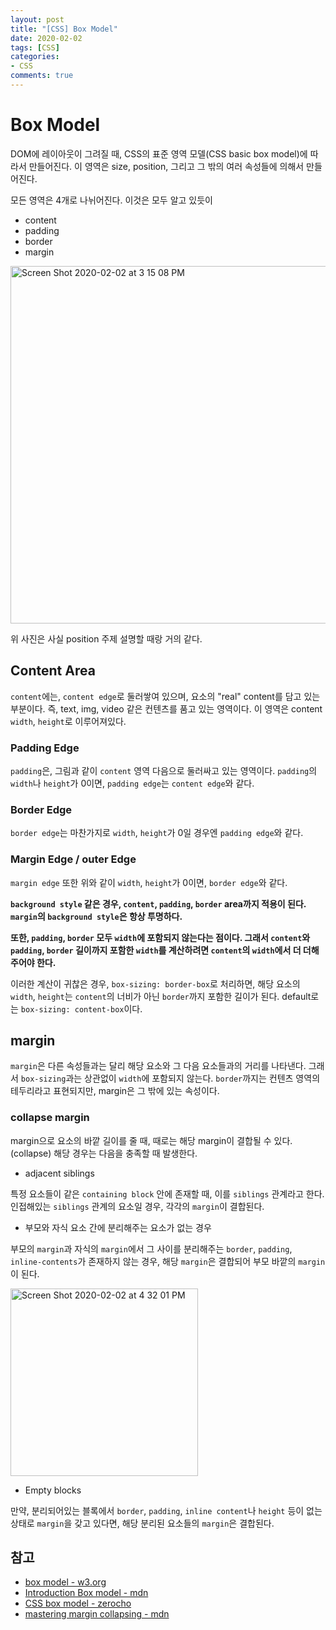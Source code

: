 ```yaml
---
layout: post
title: "[CSS] Box Model"
date: 2020-02-02
tags: [CSS]
categories:
- CSS
comments: true
---
```


# Box Model

DOM에 레이아웃이 그려질 때, CSS의 표준 영역 모델(CSS basic box model)에 따라서 만들어진다. 이 영역은 size, position, 그리고 그 밖의 여러 속성들에 의해서 만들어진다.

모든 영역은 4개로 나뉘어진다. 이것은 모두 알고 있듯이

* content
* padding
* border
* margin

<img width="572" alt="Screen Shot 2020-02-02 at 3 15 08 PM" src="https://user-images.githubusercontent.com/39291812/73604131-1751b900-45cf-11ea-98cb-9e6e655ab3bd.png">

위 사진은 사실 position 주제 설명할 때랑 거의 같다.

## Content Area

`content`에는, `content edge`로 둘러쌓여 있으며, 요소의 "real" content를 담고 있는 부분이다. 즉, text, img, video 같은 컨텐츠를 품고 있는 영역이다. 이 영역은 content `width`, `height`로 이루어져있다.

### Padding Edge

`padding`은, 그림과 같이 `content` 영역 다음으로 둘러싸고 있는 영역이다. `padding`의 `width`나 `height`가 0이면, `padding edge`는 `content edge`와 같다. 

### Border Edge

`border edge`는 마찬가지로 `width`, `height`가 0일 경우엔 `padding edge`와 같다. 

### Margin Edge / outer Edge

`margin edge` 또한 위와 같이 `width`, `height`가 0이면, `border edge`와 같다.

**`background style` 같은 경우, `content`, `padding`, `border` area까지 적용이 된다. `margin`의 `background style`은 항상 투명하다.**

**또한, `padding`, `border` 모두 `width`에 포함되지 않는다는 점이다. 그래서 `content`와 `padding`, `border` 길이까지 포함한 `width`를 계산하려면 `content`의 `width`에서 더 더해주어야 한다.**

이러한 계산이 귀찮은 경우, `box-sizing: border-box`로 처리하면, 해당 요소의 `width`, `height`는 `content`의 너비가 아닌 `border`까지 포함한 길이가 된다. default로는 `box-sizing: content-box`이다.

## margin

`margin`은 다른 속성들과는 달리 해당 요소와 그 다음 요소들과의 거리를 나타낸다. 그래서 `box-sizing`과는 상관없이 `width`에 포함되지 않는다. `border`까지는 컨텐츠 영역의 테두리라고 표현되지만, margin은 그 밖에 있는 속성이다. 

### collapse margin

margin으로 요소의 바깥 길이를 줄 때, 때로는 해당 margin이 결합될 수 있다.(collapse) 해당 경우는 다음을 충족할 때 발생한다.

* adjacent siblings

특정 요소들이 같은 `containing block` 안에 존재할 때, 이를 `siblings` 관계라고 한다. 인접해있는 `siblings` 관계의 요소일 경우, 각각의 `margin`이 결합된다.

*  부모와 자식 요소 간에 분리해주는 요소가 없는 경우

부모의 `margin`과 자식의 `margin`에서 그 사이를 분리해주는 `border`, `padding`, `inline-contents`가 존재하지 않는 경우, 해당 `margin`은 결합되어 부모 바깥의 `margin`이 된다.

<img width="300" alt="Screen Shot 2020-02-02 at 4 32 01 PM" src="https://user-images.githubusercontent.com/39291812/73604780-9a780c80-45d9-11ea-8145-5db5b287d834.png">

* Empty blocks

만약, 분리되어있는 블록에서 `border`, `padding`, `inline content`나 `height` 등이 없는 상태로 `margin`을 갖고 있다면, 해당 분리된 요소들의 `margin`은 결합된다.

## 참고
- [box model - w3.org](https://www.w3.org/TR/CSS2/box.html#box-dimensions)
- [Introduction Box model - mdn](https://developer.mozilla.org/en-US/docs/Web/CSS/CSS_Box_Model/Introduction_to_the_CSS_box_model)
- [CSS box model - zerocho](https://www.zerocho.com/category/CSS/post/582ddf81d4416a001860e75d)
- [mastering margin collapsing - mdn](https://developer.mozilla.org/en-US/docs/Web/CSS/CSS_Box_Model/Mastering_margin_collapsing)